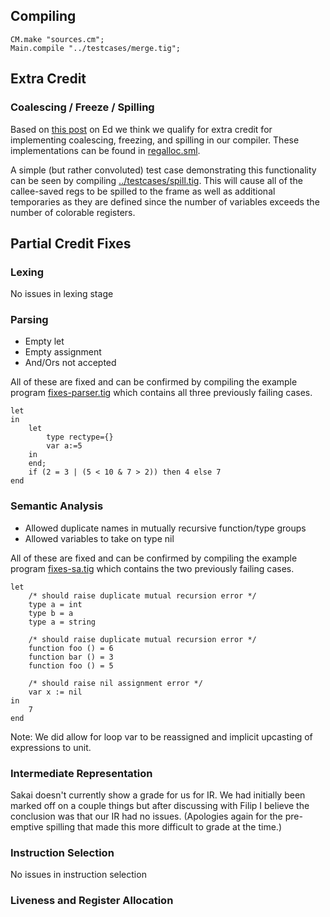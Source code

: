 ## Compiling

```
CM.make "sources.cm";
Main.compile "../testcases/merge.tig";
```

## Extra Credit

### Coalescing / Freeze / Spilling

Based on [this post](https://edstem.org/us/courses/34991/discussion/2954214) on Ed we think we qualify for extra credit for implementing coalescing, freezing, and spilling in our compiler. These implementations can be found in [regalloc.sml](./regalloc.sml).

A simple (but rather convoluted) test case demonstrating this functionality can be seen by compiling [../testcases/spill.tig](../testcases/spill.tig). This will cause all of the callee-saved regs to be spilled to the frame as well as additional temporaries as they are defined since the number of variables exceeds the number of colorable registers.


## Partial Credit Fixes

### Lexing

No issues in lexing stage

### Parsing

* Empty let
* Empty assignment
* And/Ors not accepted

All of these are fixed and can be confirmed by compiling the example program [fixes-parser.tig](../testcases/fixes-parser.tig) which contains all three previously failing cases.
```
let 
in 
    let 
        type rectype={}
        var a:=5
    in 
    end;
    if (2 = 3 | (5 < 10 & 7 > 2)) then 4 else 7
end
```


### Semantic Analysis

* Allowed duplicate names in mutually recursive function/type groups 
* Allowed variables to take on type nil

All of these are fixed and can be confirmed by compiling the example program [fixes-sa.tig](../testcases/fixes-sa.tig) which contains the two previously failing cases.
```
let 
    /* should raise duplicate mutual recursion error */
    type a = int
    type b = a
    type a = string

    /* should raise duplicate mutual recursion error */
    function foo () = 6
    function bar () = 3
    function foo () = 5

    /* should raise nil assignment error */
    var x := nil
in 
    7
end
```

Note: We did allow for loop var to be reassigned and implicit upcasting of expressions to unit.

### Intermediate Representation

Sakai doesn't currently show a grade for us for IR. We had initially been marked off on a couple things but after discussing with Filip I believe the conclusion was that our IR had no issues. (Apologies again for the pre-emptive spilling that made this more difficult to grade at the time.)

### Instruction Selection

No issues in instruction selection

### Liveness and Register Allocation


